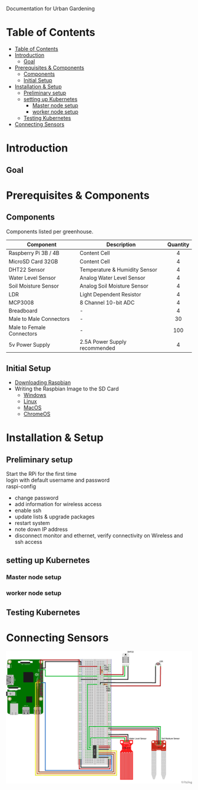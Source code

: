 Documentation for Urban Gardening

# Table of Contents

- [Table of Contents](#table-of-contents)
- [Introduction](#introduction)
  - [Goal](#goal)
- [Prerequisites & Components](#prerequisites--components)
  - [Components](#components)
  - [Initial Setup](#initial-setup)
- [Installation & Setup](#installation--setup)
  - [Preliminary setup](#preliminary-setup)
  - [setting up Kubernetes](#setting-up-kubernetes)
    - [Master node setup](#master-node-setup)
    - [worker node setup](#worker-node-setup)
  - [Testing Kubernetes](#testing-kubernetes)
- [Connecting Sensors](#connecting-sensors)

# Introduction

## Goal

# Prerequisites & Components

## Components

Components listed per greenhouse.

| Component                 | Description                   | Quantity |
| ------------------------- | ----------------------------- | :------: |
| Raspberry Pi 3B / 4B      | Content Cell                  |    4     |
| MicroSD Card 32GB         | Content Cell                  |    4     |
| DHT22 Sensor              | Temperature & Humidity Sensor |    4     |
| Water Level Sensor        | Analog Water Level Sensor     |    4     |
| Soil Moisture Sensor      | Analog Soil Moisture Sensor   |    4     |
| LDR                       | Light Dependent Resistor      |    4     |
| MCP3008                   | 8 Channel 10-bit ADC          |    4     |
| Breadboard                | -                             |    4     |
| Male to Male Connectors   | -                             |    30    |
| Male to Female Connectors | -                             |   100    |
| 5v Power Supply           | 2.5A Power Supply recommended |    4     |

## Initial Setup

- [Downloading Raspbian](https://www.raspberrypi.org/downloads/raspbian/)
- Writing the Raspbian Image to the SD Card
  - [Windows](https://www.raspberrypi.org/documentation/installation/installing-images/windows.md)
  - [Linux](https://www.raspberrypi.org/documentation/installation/installing-images/linux.md)
  - [MacOS](https://www.raspberrypi.org/documentation/installation/installing-images/mac.md)
  - [ChromeOS](https://www.raspberrypi.org/documentation/installation/installing-images/chromeos.md)

# Installation & Setup

## Preliminary setup

Start the RPi for the first time  
login with default username and password  
raspi-config

- change password
- add information for wireless access
- enable ssh
- update lists & upgrade packages
- restart system
- note down IP address
- disconnect monitor and ethernet, verify connectivity on Wireless and ssh access

## setting up Kubernetes

### Master node setup

### worker node setup

## Testing Kubernetes

# Connecting Sensors
![Wiring Diagram](../Wiring&#32;Diagram/Wiring&#32;Diagram_bb.png)
